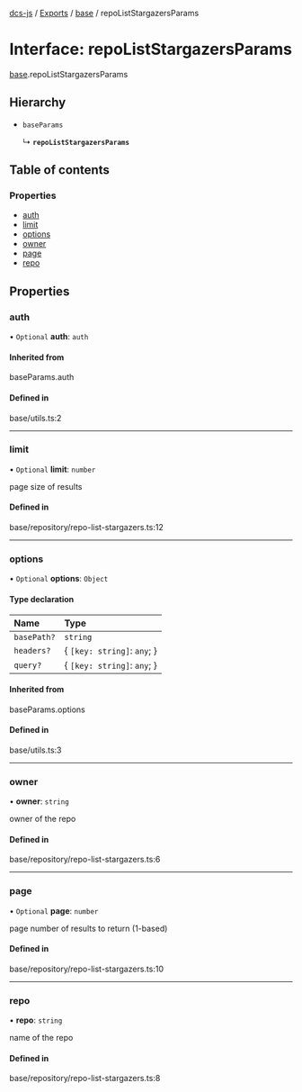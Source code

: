 [dcs-js](../README.md) / [Exports](../modules.md) / [base](../modules/base.md) / repoListStargazersParams

# Interface: repoListStargazersParams

[base](../modules/base.md).repoListStargazersParams

## Hierarchy

- `baseParams`

  ↳ **`repoListStargazersParams`**

## Table of contents

### Properties

- [auth](base.repoListStargazersParams.md#auth)
- [limit](base.repoListStargazersParams.md#limit)
- [options](base.repoListStargazersParams.md#options)
- [owner](base.repoListStargazersParams.md#owner)
- [page](base.repoListStargazersParams.md#page)
- [repo](base.repoListStargazersParams.md#repo)

## Properties

### <a id="auth" name="auth"></a> auth

• `Optional` **auth**: `auth`

#### Inherited from

baseParams.auth

#### Defined in

base/utils.ts:2

___

### <a id="limit" name="limit"></a> limit

• `Optional` **limit**: `number`

page size of results

#### Defined in

base/repository/repo-list-stargazers.ts:12

___

### <a id="options" name="options"></a> options

• `Optional` **options**: `Object`

#### Type declaration

| Name | Type |
| :------ | :------ |
| `basePath?` | `string` |
| `headers?` | { `[key: string]`: `any`;  } |
| `query?` | { `[key: string]`: `any`;  } |

#### Inherited from

baseParams.options

#### Defined in

base/utils.ts:3

___

### <a id="owner" name="owner"></a> owner

• **owner**: `string`

owner of the repo

#### Defined in

base/repository/repo-list-stargazers.ts:6

___

### <a id="page" name="page"></a> page

• `Optional` **page**: `number`

page number of results to return (1-based)

#### Defined in

base/repository/repo-list-stargazers.ts:10

___

### <a id="repo" name="repo"></a> repo

• **repo**: `string`

name of the repo

#### Defined in

base/repository/repo-list-stargazers.ts:8
